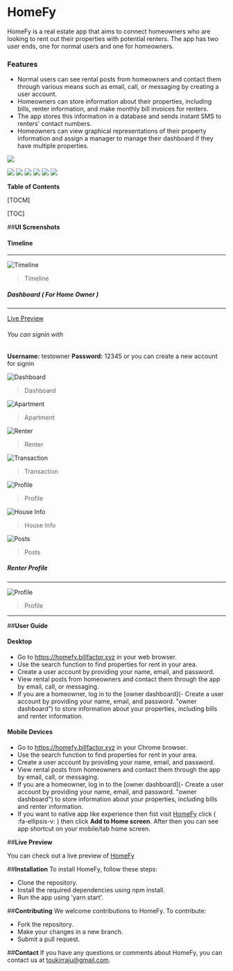 # HomeFy

HomeFy is a real estate app that aims to connect homeowners who are looking to rent out their properties with potential renters. The app has two user ends, one for normal users and one for homeowners.

### Features

- Normal users can see rental posts from homeowners and contact them through various means such as email, call, or messaging by creating a user account.
- Homeowners can store information about their properties, including bills, renter information, and make monthly bill invoices for renters.
- The app stores this information in a database and sends instant SMS to renters' contact numbers.
- Homeowners can view graphical representations of their property information and assign a manager to manage their dashboard if they have multiple properties.

![](https://res.cloudinary.com/dzia9ksjr/image/upload/v1676613619/HomeFy/homeFylogo_iiu4z3.png)

![](https://img.shields.io/github/stars/pandao/editor.md.svg) ![](https://img.shields.io/github/forks/pandao/editor.md.svg) ![](https://img.shields.io/github/tag/pandao/editor.md.svg) ![](https://img.shields.io/github/release/pandao/editor.md.svg) ![](https://img.shields.io/github/issues/pandao/editor.md.svg) ![](https://img.shields.io/bower/v/editor.md.svg)

**Table of Contents**

[TOCM]

[TOC]

##**UI Screenshots**

#### Timeline

---

![Timeline](https://res.cloudinary.com/dzia9ksjr/image/upload/v1676630500/HomeFy/Timeline_vwpj40.png)

> Timeline

##### Dashboard ( For Home Owner )

---

[Live Preview](https://dashboard.homefy.billfactor.xyz/ "Live Preview")

###### You can signin with

**Username:** testowner
**Password:** 12345
or you can create a new account for signin

![Dashboard](https://res.cloudinary.com/dzia9ksjr/image/upload/v1676627049/HomeFy/Dashboard_vrydwv.png)

> Dashboard

![Apartment](https://res.cloudinary.com/dzia9ksjr/image/upload/v1676628774/HomeFy/Apartment_j95jp2.png)

> Apartment

![Renter](https://res.cloudinary.com/dzia9ksjr/image/upload/v1676628774/HomeFy/Renter_fdheab.png)

> Renter

![Transaction](https://res.cloudinary.com/dzia9ksjr/image/upload/v1676628774/HomeFy/Transactions_poftvx.png)

> Transaction

![Profile](https://res.cloudinary.com/dzia9ksjr/image/upload/v1676628774/HomeFy/Profile_vvz2ir.png)

> Profile

![House Info](https://res.cloudinary.com/dzia9ksjr/image/upload/v1676628774/HomeFy/HouseInfo_tm8ix2.png)

> House Info

![Posts](https://res.cloudinary.com/dzia9ksjr/image/upload/v1676628774/HomeFy/PostInfo_aqdcql.png)

> Posts

##### Renter Profile

---

![Profile](https://res.cloudinary.com/dzia9ksjr/image/upload/v1676631592/HomeFy/RenterProfile_zii3bm.png)

> Profile

---

##**User Guide**

#### Desktop

- Go to https://homefy.billfactor.xyz in your web browser.
- Use the search function to find properties for rent in your area.
- Create a user account by providing your name, email, and password.
- View rental posts from homeowners and contact them through the app by email, call, or messaging.
- If you are a homeowner, log in to the [owner dashboard](- Create a user account by providing your name, email, and password. "owner dashboard") to store information about your properties, including bills and renter information.

#### Mobile Devices

- Go to https://homefy.billfactor.xyz in your Chrome browser.
- Use the search function to find properties for rent in your area.
- Create a user account by providing your name, email, and password.
- View rental posts from homeowners and contact them through the app by email, call, or messaging.
- If you are a homeowner, log in to the [owner dashboard](- Create a user account by providing your name, email, and password. "owner dashboard") to store information about your properties, including bills and renter information.
- If you want to native app like experience then fist visit [HomeFy](https://homefy.billfactor.xyz "HomeFy") click ( :fa-ellipsis-v: ) then click **Add to Home screen**. After then you can see app shortcut on your mobile/tab home screen.

##**Live Preview**

You can check out a live preview of [HomeFy](https://homefy.billfactor.xyz "HomeFy")

##**Installation**
To install HomeFy, follow these steps:

- Clone the repository.
- Install the required dependencies using npm install.
- Run the app using 'yarn start'.

##**Contributing**
We welcome contributions to HomeFy. To contribute:

- Fork the repository.
- Make your changes in a new branch.
- Submit a pull request.

##**Contact**
If you have any questions or comments about HomeFy, you can contact us at toukirraju@gmail.com.
